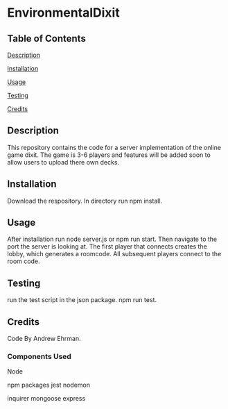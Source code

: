 # EnvironmentalDixit

## Table of Contents
[Description](#description)

[Installation](#installation)

[Usage](#usage)

[Testing](#testing)

[Credits](#credits)

## Description
This repository contains the code for a server implementation of the online game dixit. The game is 3-6 players and features will be added soon to allow users to upload there own decks.

## Installation
Download the respository. In directory run npm install.

## Usage
After installation run node server.js or npm run start. Then navigate to the port the server is looking at. The first player that connects creates the lobby, which generates a roomcode. All subsequent players connect to the room code. 

## Testing

run the test script in the json package. npm run test.

## Credits
Code By Andrew Ehrman.

### Components Used
Node

npm packages
jest
nodemon

inquirer
mongoose
express
